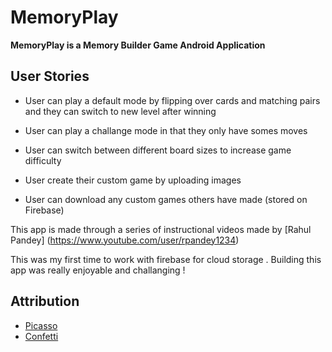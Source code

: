 # MemoryPlay
**MemoryPlay is a Memory Builder Game Android Application** 
## User Stories

- User can play a default mode by flipping over cards and matching pairs and they can switch to new level after winning 

- User can play a challange mode in that they only have somes moves

- User can switch between different board sizes to increase game difficulty

- User create their custom game by uploading images

- User can download any custom games others have made (stored on Firebase)

This app is made through a series of instructional videos made by [Rahul Pandey] (https://www.youtube.com/user/rpandey1234)

This was my first time to work with firebase for cloud storage . Building this app was really enjoyable and challanging ! 


## Attribution
- [Picasso](https://github.com/square/picasso)
- [Confetti](https://github.com/jinatonic/confetti)
